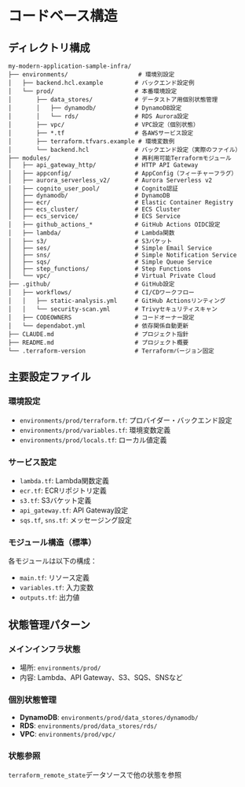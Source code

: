 # コードベース構造

## ディレクトリ構成

```
my-modern-application-sample-infra/
├── environments/                    # 環境別設定
│   ├── backend.hcl.example         # バックエンド設定例
│   └── prod/                       # 本番環境設定
│       ├── data_stores/            # データストア用個別状態管理
│       │   ├── dynamodb/           # DynamoDB設定
│       │   └── rds/                # RDS Aurora設定
│       ├── vpc/                    # VPC設定（個別状態）
│       ├── *.tf                    # 各AWSサービス設定
│       ├── terraform.tfvars.example # 環境変数例
│       └── backend.hcl             # バックエンド設定（実際のファイル）
├── modules/                        # 再利用可能Terraformモジュール
│   ├── api_gateway_http/           # HTTP API Gateway
│   ├── appconfig/                  # AppConfig（フィーチャーフラグ）
│   ├── aurora_serverless_v2/       # Aurora Serverless v2
│   ├── cognito_user_pool/          # Cognito認証
│   ├── dynamodb/                   # DynamoDB
│   ├── ecr/                        # Elastic Container Registry
│   ├── ecs_cluster/                # ECS Cluster
│   ├── ecs_service/                # ECS Service
│   ├── github_actions_*            # GitHub Actions OIDC設定
│   ├── lambda/                     # Lambda関数
│   ├── s3/                         # S3バケット
│   ├── ses/                        # Simple Email Service
│   ├── sns/                        # Simple Notification Service
│   ├── sqs/                        # Simple Queue Service
│   ├── step_functions/             # Step Functions
│   └── vpc/                        # Virtual Private Cloud
├── .github/                        # GitHub設定
│   ├── workflows/                  # CI/CDワークフロー
│   │   ├── static-analysis.yml     # GitHub Actionsリンティング
│   │   └── security-scan.yml       # Trivyセキュリティスキャン
│   ├── CODEOWNERS                  # コードオーナー設定
│   └── dependabot.yml              # 依存関係自動更新
├── CLAUDE.md                       # プロジェクト指針
├── README.md                       # プロジェクト概要
└── .terraform-version              # Terraformバージョン固定
```

## 主要設定ファイル

### 環境設定
- `environments/prod/terraform.tf`: プロバイダー・バックエンド設定
- `environments/prod/variables.tf`: 環境変数定義
- `environments/prod/locals.tf`: ローカル値定義

### サービス設定
- `lambda.tf`: Lambda関数定義
- `ecr.tf`: ECRリポジトリ定義
- `s3.tf`: S3バケット定義
- `api_gateway.tf`: API Gateway設定
- `sqs.tf`, `sns.tf`: メッセージング設定

### モジュール構造（標準）
各モジュールは以下の構成：
- `main.tf`: リソース定義
- `variables.tf`: 入力変数
- `outputs.tf`: 出力値

## 状態管理パターン

### メインインフラ状態
- 場所: `environments/prod/`
- 内容: Lambda、API Gateway、S3、SQS、SNSなど

### 個別状態管理
- **DynamoDB**: `environments/prod/data_stores/dynamodb/`
- **RDS**: `environments/prod/data_stores/rds/`
- **VPC**: `environments/prod/vpc/`

### 状態参照
`terraform_remote_state`データソースで他の状態を参照
